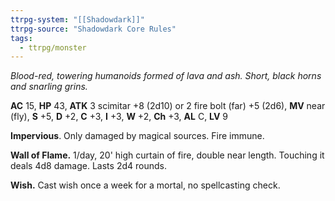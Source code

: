 ```yaml
---
ttrpg-system: "[[Shadowdark]]"
ttrpg-source: "Shadowdark Core Rules"
tags:
  - ttrpg/monster
---
```


_Blood-red, towering humanoids formed of lava and ash. Short, black horns and snarling grins._

**AC** 15, **HP** 43, **ATK** 3 scimitar +8 (2d10) or 2 fire bolt (far) +5 (2d6), **MV** near (fly), **S** +5, **D** +2, **C** +3, **I** +3, **W** +2, **Ch** +3, **AL** C, **LV** 9

**Impervious**. Only damaged by magical sources. Fire immune.

**Wall of Flame.** 1/day, 20' high curtain of fire, double near length. Touching it deals 4d8 damage. Lasts 2d4 rounds. 

**Wish.** Cast wish once a week for a mortal, no spellcasting check.

